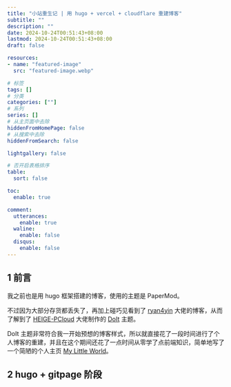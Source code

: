 ```yaml
---
title: "小站重生记 | 用 hugo + vercel + cloudflare 重建博客"
subtitle: ""
description: ""
date: 2024-10-24T00:51:43+08:00
lastmod: 2024-10-24T00:51:43+08:00
draft: false

resources:
- name: "featured-image"
  src: "featured-image.webp"

# 标签
tags: []
# 分类
categories: [""]
# 系列
series: []
# 从主页面中去除
hiddenFromHomePage: false
# 从搜索中去除
hiddenFromSearch: false

lightgallery: false

# 否开启表格排序
table:
  sort: false

toc:
  enable: true

comment:
  utterances:
    enable: true
  waline:
    enable: false
  disqus:
    enable: false
---
```

## 1 前言
我之前也是用 hugo 框架搭建的博客，使用的主题是 PaperMod。

不过因为大部分存货都丢失了，再加上碰巧见看到了 [ryan4yin](https://thiscute.world/) 大佬的博客，从而了解到了 [HEIGE-PCloud](https://pcloud.dev/) 大佬制作的 [DoIt](https://github.com/HEIGE-PCloud/DoIt) 主题。

DoIt 主题非常符合我一开始预想的博客样式，所以就直接花了一段时间进行了个人博客的重建，并且在这个期间还花了一点时间从零学了点前端知识，简单地写了一个简陋的个人主页 [My Little World](https://www.mulbx.top/)。

## 2 hugo + gitpage 阶段
